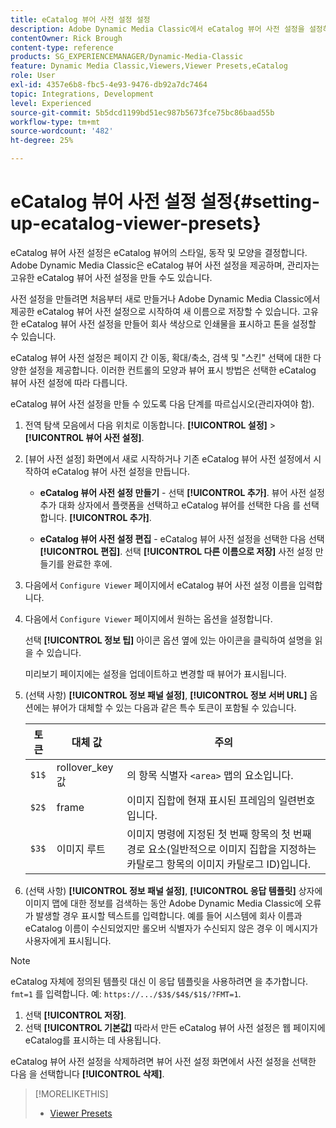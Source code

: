 ```yaml
---
title: eCatalog 뷰어 사전 설정 설정
description: Adobe Dynamic Media Classic에서 eCatalog 뷰어 사전 설정을 설정하는 방법에 대해 알아봅니다.
contentOwner: Rick Brough
content-type: reference
products: SG_EXPERIENCEMANAGER/Dynamic-Media-Classic
feature: Dynamic Media Classic,Viewers,Viewer Presets,eCatalog
role: User
exl-id: 4357e6b8-fbc5-4e93-9476-db92a7dc7464
topic: Integrations, Development
level: Experienced
source-git-commit: 5b5dcd1199bd51ec987b5673fce75bc86baad55b
workflow-type: tm+mt
source-wordcount: '482'
ht-degree: 25%

---
```


# eCatalog 뷰어 사전 설정 설정{#setting-up-ecatalog-viewer-presets}

eCatalog 뷰어 사전 설정은 eCatalog 뷰어의 스타일, 동작 및 모양을 결정합니다. Adobe Dynamic Media Classic은 eCatalog 뷰어 사전 설정을 제공하며, 관리자는 고유한 eCatalog 뷰어 사전 설정을 만들 수도 있습니다.

사전 설정을 만들려면 처음부터 새로 만들거나 Adobe Dynamic Media Classic에서 제공한 eCatalog 뷰어 사전 설정으로 시작하여 새 이름으로 저장할 수 있습니다. 고유한 eCatalog 뷰어 사전 설정을 만들어 회사 색상으로 인쇄물을 표시하고 톤을 설정할 수 있습니다.

eCatalog 뷰어 사전 설정은 페이지 간 이동, 확대/축소, 검색 및 &quot;스킨&quot; 선택에 대한 다양한 설정을 제공합니다. 이러한 컨트롤의 모양과 뷰어 표시 방법은 선택한 eCatalog 뷰어 사전 설정에 따라 다릅니다.

eCatalog 뷰어 사전 설정을 만들 수 있도록 다음 단계를 따르십시오(관리자여야 함).

1. 전역 탐색 모음에서 다음 위치로 이동합니다. **[!UICONTROL 설정]** > **[!UICONTROL 뷰어 사전 설정]**.
1. [뷰어 사전 설정] 화면에서 새로 시작하거나 기존 eCatalog 뷰어 사전 설정에서 시작하여 eCatalog 뷰어 사전 설정을 만듭니다.

   * **eCatalog 뷰어 사전 설정 만들기** - 선택 **[!UICONTROL 추가]**. 뷰어 사전 설정 추가 대화 상자에서 플랫폼을 선택하고 eCatalog 뷰어를 선택한 다음 를 선택합니다. **[!UICONTROL 추가]**.

   * **eCatalog 뷰어 사전 설정 편집** - eCatalog 뷰어 사전 설정을 선택한 다음 선택 **[!UICONTROL 편집]**. 선택 **[!UICONTROL 다른 이름으로 저장]** 사전 설정 만들기를 완료한 후에.

1. 다음에서 `Configure Viewer` 페이지에서 eCatalog 뷰어 사전 설정 이름을 입력합니다.
1. 다음에서 `Configure Viewer` 페이지에서 원하는 옵션을 설정합니다.

   선택 **[!UICONTROL 정보 팁]** 아이콘 옵션 옆에 있는 아이콘을 클릭하여 설명을 읽을 수 있습니다.

   미리보기 페이지에는 설정을 업데이트하고 변경할 때 뷰어가 표시됩니다.

1. (선택 사항) **[!UICONTROL 정보 패널 설정]**, **[!UICONTROL 정보 서버 URL]** 옵션에는 뷰어가 대체할 수 있는 다음과 같은 특수 토큰이 포함될 수 있습니다.

   | 토큰 | 대체 값 | 주의 |
   | --- | --- | --- |
   | `$1$` | rollover_key 값 | 의 항목 식별자 `<area>` 맵의 요소입니다. |
   | `$2$` | frame | 이미지 집합에 현재 표시된 프레임의 일련번호입니다. |
   | `$3$` | 이미지 루트 | 이미지 명령에 지정된 첫 번째 항목의 첫 번째 경로 요소(일반적으로 이미지 집합을 지정하는 카탈로그 항목의 이미지 카탈로그 ID)입니다. |

1. (선택 사항) **[!UICONTROL 정보 패널 설정]**, **[!UICONTROL 응답 템플릿]** 상자에 이미지 맵에 대한 정보를 검색하는 동안 Adobe Dynamic Media Classic에 오류가 발생할 경우 표시할 텍스트를 입력합니다. 예를 들어 시스템에 회사 이름과 eCatalog 이름이 수신되었지만 롤오버 식별자가 수신되지 않은 경우 이 메시지가 사용자에게 표시됩니다.

>[!NOTE]
>
>eCatalog 자체에 정의된 템플릿 대신 이 응답 템플릿을 사용하려면 을 추가합니다. `fmt=1` 를 입력합니다. 예: `https://.../$3$/$4$/$1$/?FMT=1`.

1. 선택 **[!UICONTROL 저장]**.
1. 선택 **[!UICONTROL 기본값]** 따라서 만든 eCatalog 뷰어 사전 설정은 웹 페이지에 eCatalog를 표시하는 데 사용됩니다.

eCatalog 뷰어 사전 설정을 삭제하려면 뷰어 사전 설정 화면에서 사전 설정을 선택한 다음 을 선택합니다 **[!UICONTROL 삭제]**.

>[!MORELIKETHIS]
>
>* [Viewer Presets](application-setup.md#viewer_presets)
